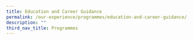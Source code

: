 ```yaml
---
title: Education and Career Guidance
permalink: /our-experience/programmes/education-and-career-guidance/
description: ""
third_nav_title: Programmes
---
```

